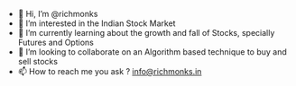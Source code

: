 - 👋 Hi, I’m @richmonks
- 👀 I’m interested in the Indian Stock Market
- 🌱 I’m currently learning about the growth and fall of Stocks, specially Futures and Options
- 💞️ I’m looking to collaborate on an Algorithm based technique to buy and sell stocks
- 📫 How to reach me you ask ? info@richmonks.in
